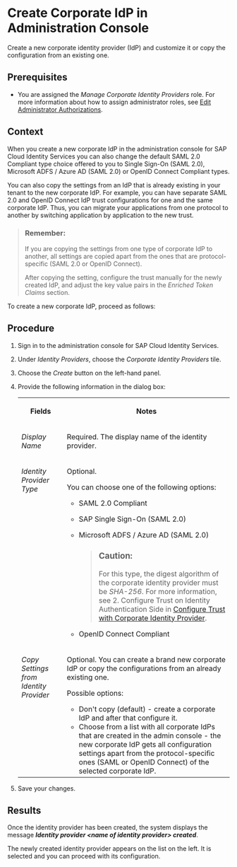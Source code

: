 <!-- loioae99ba935c2e4180851a072d1af347fb -->

# Create Corporate IdP in Administration Console

Create a new corporate identity provider \(IdP\) and customize it or copy the configuration from an existing one.



<a name="loioae99ba935c2e4180851a072d1af347fb__prereq_fkh_343_5xb"/>

## Prerequisites

-   You are assigned the *Manage Corporate Identity Providers* role. For more information about how to assign administrator roles, see [Edit Administrator Authorizations](edit-administrator-authorizations-86ee374.md).




## Context

When you create a new corporate IdP in the administration console for SAP Cloud Identity Services you can also change the default SAML 2.0 Compliant type choice offered to you to Single Sign-On \(SAML 2.0\), Microsoft ADFS / Azure AD \(SAML 2.0\) or OpenID Connect Compliant types.

You can also copy the settings from an IdP that is already existing in your tenant to the new corporate IdP. For example, you can have separate SAML 2.0 and OpenID Connect IdP trust configurations for one and the same corporate IdP. Thus, you can migrate your applications from one protocol to another by switching application by application to the new trust.

> ### Remember:  
> If you are copying the settings from one type of corporate IdP to another, all settings are copied apart from the ones that are protocol-specific \(SAML 2.0 or OpenID Connect\).
> 
> After copying the setting, configure the trust manually for the newly created IdP, and adjust the key value pairs in the *Enriched Token Claims* section.

To create a new corporate IdP, proceed as follows:



## Procedure

1.  Sign in to the administration console for SAP Cloud Identity Services.

2.  Under *Identity Providers*, choose the *Corporate Identity Providers* tile.

3.  Choose the *Create* button on the left-hand panel.

4.  Provide the following information in the dialog box:


    <table>
    <tr>
    <th valign="top">

    Fields


    
    </th>
    <th valign="top">

    Notes


    
    </th>
    </tr>
    <tr>
    <td valign="top">
    
    *Display Name*


    
    </td>
    <td valign="top">
    
    Required. The display name of the identity provider.


    
    </td>
    </tr>
    <tr>
    <td valign="top">
    
    *Identity Provider Type*


    
    </td>
    <td valign="top">
    
    Optional.

    You can choose one of the following options:

    -   SAML 2.0 Compliant

    -   SAP Single Sign-On \(SAML 2.0\)

    -   Microsoft ADFS / Azure AD \(SAML 2.0\)

        > ### Caution:  
        > For this type, the digest algorithm of the corporate identity provider must be *SHA-256*. For more information, see 2. Configure Trust on Identity Authentication Side in [Configure Trust with Corporate Identity Provider](configure-trust-with-saml-2-0-corporate-identity-provider-33832e5.md).

    -   OpenID Connect Compliant



    
    </td>
    </tr>
    <tr>
    <td valign="top">
    
    *Copy Settings from Identity Provider*


    
    </td>
    <td valign="top">
    
    Optional. You can create a brand new corporate IdP or copy the configurations from an already existing one.

    Possible options:

    -   Don't copy \(default\) - create a corporate IdP and after that configure it.
    -   Choose from a list with all corporate IdPs that are created in the admin console - the new corporate IdP gets all configuration settings apart from the protocol-specific ones \(SAML or OpenID Connect\) of the selected corporate IdP.


    
    </td>
    </tr>
    </table>
    
5.  Save your changes.




<a name="loioae99ba935c2e4180851a072d1af347fb__result_dpz_23k_r2b"/>

## Results

Once the identity provider has been created, the system displays the message ***Identity provider <name of identity provider\> created***.

The newly created identity provider appears on the list on the left. It is selected and you can proceed with its configuration.

